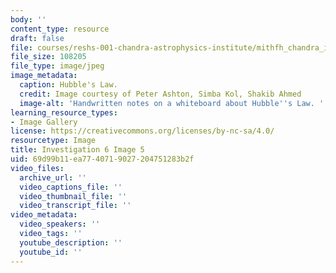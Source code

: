 ```yaml
---
body: ''
content_type: resource
draft: false
file: courses/reshs-001-chandra-astrophysics-institute/mithfh_chandra_inv6_hulaw1.jpg
file_size: 108205
file_type: image/jpeg
image_metadata:
  caption: Hubble's Law.
  credit: Image courtesy of Peter Ashton, Simba Kol, Shakib Ahmed
  image-alt: 'Handwritten notes on a whiteboard about Hubble''s Law. '
learning_resource_types:
- Image Gallery
license: https://creativecommons.org/licenses/by-nc-sa/4.0/
resourcetype: Image
title: Investigation 6 Image 5
uid: 69d99b11-ea77-4071-9027-204751283b2f
video_files:
  archive_url: ''
  video_captions_file: ''
  video_thumbnail_file: ''
  video_transcript_file: ''
video_metadata:
  video_speakers: ''
  video_tags: ''
  youtube_description: ''
  youtube_id: ''
---
```

